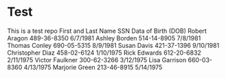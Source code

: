 # Test
This is a test repo
First and Last Name	SSN	Data of Birth (DOB)
Robert Aragon	489-36-8350	6/7/1981
Ashley Borden	514-14-8905	7/8/1981
Thomas Conley	690-05-5315	8/9/1981
Susan Davis	421-37-1396	9/10/1981
Christopher Diaz	458-02-6124	1/10/1975
Rick Edwards	612-20-6832	2/11/1975
Victor Faulkner	300-62-3266	3/12/1975
Lisa Garrison	660-03-8360	4/13/1975
Marjorie Green	213-46-8915	5/14/1975
